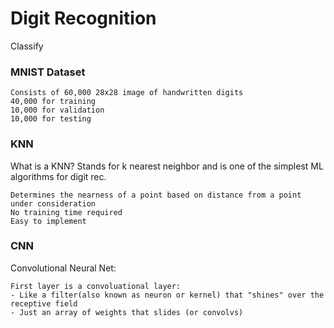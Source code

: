 # Digit Recognition
Classify

### MNIST Dataset
```
Consists of 60,000 28x28 image of handwritten digits
40,000 for training
10,000 for validation
10,000 for testing
```

### KNN
What is a KNN? Stands for k nearest neighbor and is one of the simplest ML algorithms for digit rec.
```
Determines the nearness of a point based on distance from a point under consideration
No training time required
Easy to implement
```

### CNN
Convolutional Neural Net: 
```
First layer is a convoluational layer: 
- Like a filter(also known as neuron or kernel) that "shines" over the receptive field
- Just an array of weights that slides (or convolvs)

